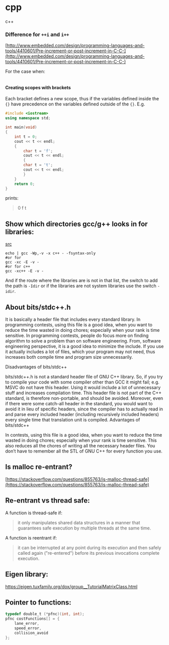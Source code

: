 # cpp
c++



### Difference for `++i` and `i++`

[http://www.embedded.com/design/programming-languages-and-tools/4410601/Pre-increment-or-post-increment-in-C-C-](http://www.embedded.com/design/programming-languages-and-tools/4410601/Pre-increment-or-post-increment-in-C-C-)

For the case when:
```
```


#### Creating scopes with brackets

Each bracket defines a new scope, thus if the variables defined inside the `{}` have precedence on the variables defined outside of the `{}`.
E.g.

```cpp
#include <iostream>
using namespace std;

int main(void)
{
    int t = 0;
    cout << t << endl;
    {
        char t = 'f';
        cout << t << endl;
        {
        char t = 't';
        cout << t << endl;
        }
    }
    return 0;
}
```

prints:
>0
>f
>t

## Show which directories gcc/g++ looks in for libraries:
[src]()
```
echo | gcc -Wp,-v -x c++ - -fsyntax-only
#or for
gcc -xc -E -v -
#or for c++
gcc -xc++ -E -v -
```

And if the route where the libraries are is not in that list, the switch
to add the path is `-Idir` or if the libraries are not system libraries use the switch `-idir`.

  ## About bits/stdc++.h

It is basically a header file that includes every standard library. In programming contests, using this file is a good idea, when you want to reduce the time wasted in doing chores; especially when your rank is time sensitive.
In programming contests, people do focus more on finding algorithm to solve a problem than on software engineering. From, software engineering perspective, it is a good idea to minimize the include. If you use it actually includes a lot of files, which your program may not need, thus increases both compile time and program size unnecessarily.

Disadvantages of bits/stdc++

bits/stdc++.h is not a standard header file of GNU C++ library. So, if you try to compile your code with some compiler other than GCC it might fail; e.g. MSVC do not have this header.
Using it would include a lot of unnecessary stuff and increases compilation time.
This header file is not part of the C++ standard, is therefore non-portable, and should be avoided.
Moreover, even if there were some catch-all header in the standard, you would want to avoid it in lieu of specific headers, since the compiler has to actually read in and parse every included header (including recursively included headers) every single time that translation unit is compiled.
Advantages of bits/stdc++

In contests, using this file is a good idea, when you want to reduce the time wasted in doing chores; especially when your rank is time sensitive.
This also reduces all the chores of writing all the necessary header files.
You don’t have to remember all the STL of GNU C++ for every function you use.


## Is malloc re-entrant?

[https://stackoverflow.com/questions/855763/is-malloc-thread-safe](https://stackoverflow.com/questions/855763/is-malloc-thread-safe)


## Re-entrant vs thread safe:

A function is thread-safe if:

>it only manipulates shared data structures in a manner that guarantees safe execution by multiple threads at the same time.

A function is reentrant if:

>it can be interrupted at any point during its execution and then safely called again ("re-entered") before its previous invocations complete execution.


## Eigen library:

https://eigen.tuxfamily.org/dox/group__TutorialMatrixClass.html



## Pointer to functions:

```C
typedef double_t (*pfnc)(int, int);
pfnc costFunctions[] = {
    lane_error,
    speed_error,
    collision_avoid
};
```
